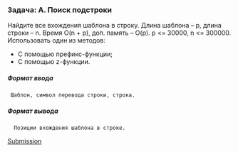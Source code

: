 ### Задача: A. Поиск подстроки

Найдите все вхождения шаблона в строку. Длина шаблона – p, длина строки – n. Время O(n + p), доп. память – O(p).
p <= 30000, n <= 300000. 
Использовать один из методов: 
- С помощью префикс-функции;
- С помощью z-функции.

##### Формат ввода
     
     Шаблон, символ перевода строки, строка.

##### Формат вывода
      
      Позиции вхождения шаблона в строке.
      
      
[Submission](https://contest.yandex.ru/contest/13875/run-report/21340651/)